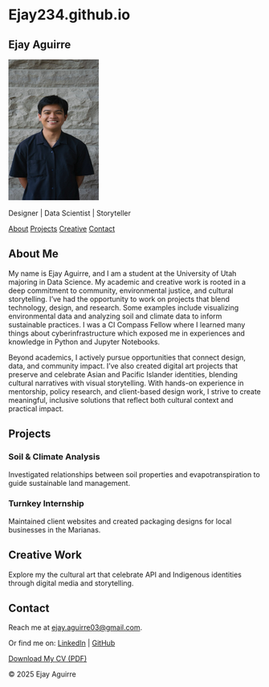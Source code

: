 # Ejay234.github.io
<section>
    <h1>Ejay Aguirre</h1>
    <a href="AGUIRRE_Ejay_HeadshotPhoto.JPEG"> <img src="AGUIRRE_Ejay_HeadshotPhoto.JPEG" width=180px height=280px> </a>
    <p>Designer | Data Scientist | Storyteller</p>
    <nav>
      <a href="#about">About</a>
      <a href="#projects">Projects</a>
      <a href="#creative">Creative</a>
      <a href="#contact">Contact</a>
</section>

  <section id="about">
    <h2>About Me</h2>
    <p> 
      My name is Ejay Aguirre, and I am a student at the University of Utah majoring in Data Science. My academic and creative work is rooted in a deep commitment to community, environmental justice, and cultural storytelling. I’ve had the opportunity to work on projects that blend technology, design, and research. Some examples include visualizing environmental data and analyzing soil and climate data to inform sustainable practices. I was a CI Compass Fellow where I learned many things about cyberinfrastructure which exposed me in experiences and knowledge in Python and Jupyter Notebooks. 
    </p>
    <p> 
      Beyond academics, I actively pursue opportunities that connect design, data, and community impact. I’ve also created digital art projects that preserve and celebrate Asian and Pacific Islander identities, blending cultural narratives with visual storytelling. With hands-on experience in mentorship, policy research, and client-based design work, I strive to create meaningful, inclusive solutions that reflect both cultural context and practical impact.
    </p>
  </section>

  <section id="projects">
    <h2>Projects</h2>
    <div class="project">
      <h3>Soil & Climate Analysis</h3>
      <p>Investigated relationships between soil properties and evapotranspiration to guide sustainable land management.</p>
    </div>
    <div class="project">
      <h3>Turnkey Internship</h3>
      <p>Maintained client websites and created packaging designs for local businesses in the Marianas.</p>
    </div>
  </section>

  <section id="creative">
    <h2>Creative Work</h2>
    <p> Explore my the cultural art that celebrate API and Indigenous identities through digital media and storytelling.</p>
  </section>

  <section id="contact">
    <h2>Contact</h2>
    <p>Reach me at <a href="ejay.aguirre03@gmail.com">ejay.aguirre03@gmail.com</a>.</p>
    <p>Or find me on:
      <a href="www.linkedin.com/in/ejay-aguirre-797828222">LinkedIn</a>
      | <a href="https://github.com/Ejay234">GitHub</a>
    </p>
      <p><a href="AGUIRRE_EJAY_CV.pdf" download>Download My CV (PDF)</a></p>
  </section>

<section>
    <p>&copy; 2025 Ejay Aguirre</p>
</section>
</body>
